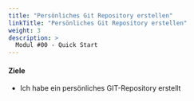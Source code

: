 ```yaml
---
title: "Persönliches Git Repository erstellen"
linkTitle: "Persönliches Git Repository erstellen"
weight: 3
description: >
  Modul #00 - Quick Start
---
```


#### Ziele
- Ich habe ein persönliches GIT-Repository erstellt


